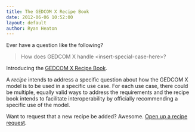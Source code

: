 ```yaml
---
title: The GEDCOM X Recipe Book
date: 2012-06-06 10:52:00
layout: default
author: Ryan Heaton
---
```


Ever have a question like the following?

> How does GEDCOM X handle &lt;insert-special-case-here&gt;?

Introducing the [GEDCOM X Recipe Book](http://www.gedcomx.org/Recipe-Book.html).

A _recipe_ intends to address a specific question about how the GEDCOM X 
model is to be used in a specific use case. For each use case, there could be multiple, 
equally valid ways to address the requirements and the recipe book intends to facilitate
interoperability by officially recommending a specific use of the model.

Want to request that a new recipe be added? Awesome. 
[Open up a recipe request](https://github.com/FamilySearch/gedcomx/issues/new).
